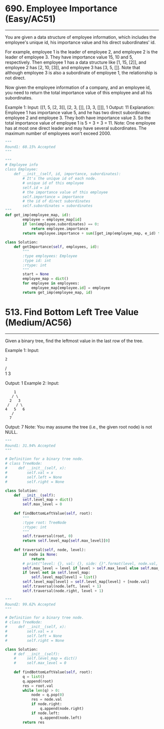 # 690. Employee Importance (Easy/AC51)
---
You are given a data structure of employee information, which includes the employee's unique id, his importance value and his direct subordinates' id.

For example, employee 1 is the leader of employee 2, and employee 2 is the leader of employee 3. They have importance value 15, 10 and 5, respectively. Then employee 1 has a data structure like [1, 15, [2]], and employee 2 has [2, 10, [3]], and employee 3 has [3, 5, []]. Note that although employee 3 is also a subordinate of employee 1, the relationship is not direct.

Now given the employee information of a company, and an employee id, you need to return the total importance value of this employee and all his subordinates.

Example 1:
Input: [[1, 5, [2, 3]], [2, 3, []], [3, 3, []]], 1
Output: 11
Explanation:
Employee 1 has importance value 5, and he has two direct subordinates: employee 2 and employee 3. They both have importance value 3. So the total importance value of employee 1 is 5 + 3 + 3 = 11.
Note:
One employee has at most one direct leader and may have several subordinates.
The maximum number of employees won't exceed 2000.

```python
"""
Round1: 60.15% Accepted
"""

"""
# Employee info
class Employee:
    def __init__(self, id, importance, subordinates):
        # It's the unique id of each node.
        # unique id of this employee
        self.id = id
        # the importance value of this employee
        self.importance = importance
        # the id of direct subordinates
        self.subordinates = subordinates
"""
def get_imp(employee_map, id):
        employee = employee_map[id]
        if len(employee.subordinates) == 0:
            return employee.importance
        return employee.importance + sum([get_imp(employee_map, e_id) for e_id in employee.subordinates])
    
class Solution:
    def getImportance(self, employees, id):
        """
        :type employees: Employee
        :type id: int
        :rtype: int
        """
        start = None
        employee_map = dict()
        for employee in employees:
            employee_map[employee.id] = employee
        return get_imp(employee_map, id)
```

# 513. Find Bottom Left Tree Value (Medium/AC56)
---
Given a binary tree, find the leftmost value in the last row of the tree.

Example 1:
Input:

    2
   / \
  1   3

Output:
1
Example 2: 
Input:

        1
       / \
      2   3
     /   / \
    4   5   6
       /
      7

Output:
7
Note: You may assume the tree (i.e., the given root node) is not NULL.

```python
"""
Round1: 31.94% Accepted
"""

# Definition for a binary tree node.
# class TreeNode:
#     def __init__(self, x):
#         self.val = x
#         self.left = None
#         self.right = None

class Solution:
    def __init__(self):
        self.level_map = dict()
        self.max_level = 0
        
    def findBottomLeftValue(self, root):
        """
        :type root: TreeNode
        :rtype: int
        """
        self.traversal(root, 0)
        return self.level_map[self.max_level][0]
        
    def traversal(self, node, level):
        if node is None:
            return
        # print("level: {}, val: {}, side: {}".format(level, node.val, side))
        self.max_level = level if level > self.max_level else self.max_level
        if level not in self.level_map:
            self.level_map[level] = list()
        self.level_map[level] = self.level_map[level] + [node.val]
        self.traversal(node.left, level + 1)
        self.traversal(node.right, level + 1)
```

```python
"""
Round2: 99.62% Accepted
"""

# Definition for a binary tree node.
# class TreeNode:
#     def __init__(self, x):
#         self.val = x
#         self.left = None
#         self.right = None

class Solution:
    # def __init__(self):
    #     self.level_map = dict()
    #     self.max_level = 0
        
    def findBottomLeftValue(self, root):
        q = list()
        q.append(root)
        res = root.val
        while len(q) > 0:
            node = q.pop(0)
            res = node.val
            if node.right:
                q.append(node.right)
            if node.left:
                q.append(node.left)
        return res
```